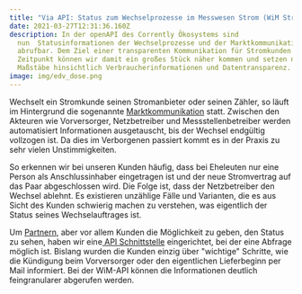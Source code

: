```yaml
---
title: "Via API: Status zum Wechselprozesse im Messwesen Strom (WiM Strom)"
date: 2021-03-27T12:31:36.160Z
description: In der openAPI des Corrently Ökosystems sind
  nun  Statusinformationen der Wechselprozesse und der Marktkommunikation
  abrufbar. Dem Ziel einer transparenten Kommunikation für Stromkunden zu jedem
  Zeitpunkt können wir damit ein großes Stück näher kommen und setzen neue
  Maßstäbe hinsichtlich Verbraucherinformationen und Datentransparenz.
image: img/edv_dose.png
---
```

Wechselt ein Stromkunde seinen Stromanbieter oder seinen Zähler, so läuft im Hintergrund die sogenannte [Marktkommunikation](https://www.energynet.de/2018/10/08/blockchain-technologie-in-der-energiewirtschaft/) statt. Zwischen den Akteuren wie Vorversorger, Netzbetreiber und Messstellenbetreiber werden automatisiert Informationen ausgetauscht, bis der Wechsel endgültig vollzogen ist. Da dies im Verborgenen passiert kommt es in der Praxis zu sehr vielen Unstimmigkeiten. 

So erkennen wir bei unseren Kunden häufig, dass bei Eheleuten nur eine Person als Anschlussinhaber eingetragen ist und der neue Stromvertrag auf das Paar abgeschlossen wird. Die Folge ist, dass der Netzbetreiber den Wechsel ablehnt. Es existieren unzählige Fälle und Varianten, die es aus Sicht des Kunden schwierig machen zu verstehen, was eigentlich der Status seines Wechselauftrages ist.

Um [Partnern](https://corrently.de/post/corrently-partnerprogramm-gestartet/), aber vor allem Kunden die Möglichkeit zu geben, den Status zu sehen, haben wir eine[ API Schnittstelle](https://corrently.io/#operation/wimstatus) eingerichtet, bei der eine Abfrage möglich ist. Bislang wurden die Kunden einzig über "wichtige" Schritte, wie die Kündigung beim Vorversorger oder den eigentlichen Lieferbeginn per Mail informiert. Bei der WiM-API können die Informationen deutlich feingranularer abgerufen werden.